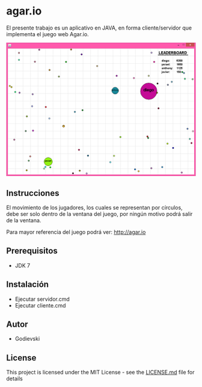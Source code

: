 # agar.io

El presente trabajo es un aplicativo en JAVA, en forma cliente/servidor que implementa el juego web Agar.io.

![Alt text](/Agar/Agar.png?raw=true "Agar.io by Godievski")

## Instrucciones

El movimiento de los jugadores, los cuales se representan por círculos, debe ser solo dentro de la ventana del juego, por ningún motivo podrá salir de la ventana.

Para mayor referencia del juego podrá ver: http://agar.io

## Prerequisitos

* JDK 7

## Instalación

* Ejecutar servidor.cmd
* Ejecutar cliente.cmd

## Autor

* Godievski

## License

This project is licensed under the MIT License - see the [LICENSE.md](LICENSE.md) file for details
